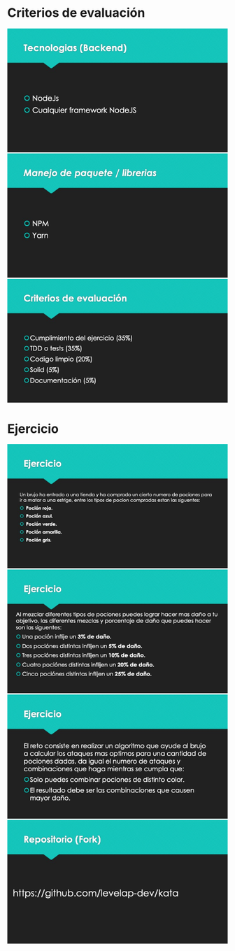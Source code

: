 # Criterios de evaluación
![](docs/file1.jpeg?raw=true)
![](docs/file2.jpeg?raw=true)
![](docs/file3.jpeg?raw=true)

# Ejercicio
![](docs/file4.jpeg?raw=true)
![](docs/file5.jpeg?raw=true)
![](docs/file6.jpeg?raw=true)
![](docs/file7.jpeg?raw=true)
